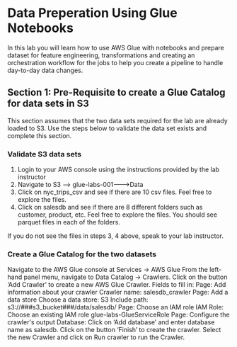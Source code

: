# Data Preperation Using Glue Notebooks

In this lab you will learn how to use AWS Glue with notebooks and prepare dataset for feature engineering, transformations and creating an orchestration workflow for the jobs to help you create a pipeline to handle day-to-day data changes.

## Section 1: Pre-Requisite to create a Glue Catalog for data sets in S3

This section assumes that the two data sets required for the lab are already loaded to S3. Use the steps below to validate the data set exists and complete this section.

### Validate S3 data sets

1. Login to your AWS console using the instructions provided by the lab instructor
2. Navigate to S3 --> glue-labs-001-<YourAccountNumber>-->Data
3. Click on nyc_trips_csv and see if there are 10 csv files. Feel free to explore the files.
4. Click on salesdb and see if there are 8 different folders such as customer, product, etc. Feel free to explore the files. You should see parquet files in each of the folders.

If you do not see the files in steps 3, 4 above, speak to your lab instructor.

### Create a Glue Catalog for the two datasets 

Navigate to the AWS Glue console at Services -> AWS Glue
From the left-hand panel menu, navigate to Data Catalog -> Crawlers.
Click on the button ‘Add Crawler’ to create a new AWS Glue Crawler.
Fields to fill in:
Page: Add information about your crawler
Crawler name: salesdb_crawler
Page: Add a data store
Choose a data store: S3
Include path: s3://###s3_bucket###/data/salesdb/
Page: Choose an IAM role
IAM Role: Choose an existing IAM role glue-labs-GlueServiceRole
Page: Configure the crawler's output
Database: Click on ‘Add database’ and enter database name as salesdb.
Click on the button ‘Finish’ to create the crawler.
Select the new Crawler and click on Run crawler to run the Crawler.
